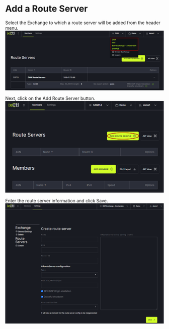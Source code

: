 # Add a Route Server

Select the Exchange to which a route server will be added from the header menu. 
   ![](img/addmember.png)
   
Next, click on the Add Route Server button.  
   ![](img/addrouteserver.png)

Enter the route server information and click Save.
   ![](img/createrouteserver.png)
